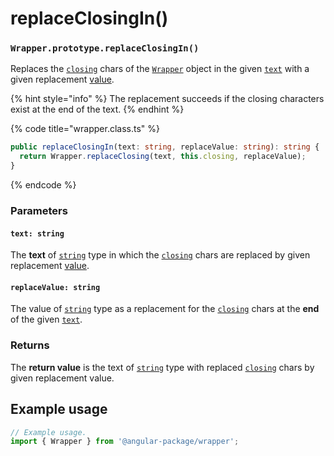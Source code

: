 # replaceClosingIn()

### `Wrapper.prototype.replaceClosingIn()`

Replaces the [`closing`](../../../wrap/instance/accessors/#wrap.prototype.closing) chars of the [`Wrapper`](../../wrapper.md) object in the given [`text`](replaceclosingin.md#text-string) with a given replacement [value](replaceclosingin.md#replacevalue-string).

{% hint style="info" %}
The replacement succeeds if the closing characters exist at the end of the text.
{% endhint %}

{% code title="wrapper.class.ts" %}
```typescript
public replaceClosingIn(text: string, replaceValue: string): string {
  return Wrapper.replaceClosing(text, this.closing, replaceValue);
}
```
{% endcode %}

### Parameters

#### `text: string`

The **text** of [`string`](https://developer.mozilla.org/en-US/docs/Web/JavaScript/Reference/Global\_Objects/String) type in which the [`closing`](../../../wrap/instance/accessors/#wrap.prototype.closing) chars are replaced by given replacement [value](replaceclosingin.md#replacevalue-string).

#### `replaceValue: string`

The value of [`string`](https://developer.mozilla.org/en-US/docs/Web/JavaScript/Reference/Global\_Objects/String) type as a replacement for the [`closing`](../../../wrap/instance/accessors/#wrap.prototype.closing) chars at the **end** of the given [`text`](replaceclosingin.md#text-string).

### Returns

The **return value** is the text of [`string`](https://developer.mozilla.org/en-US/docs/Web/JavaScript/Reference/Global\_Objects/String) type with replaced [`closing`](../../../wrap/instance/accessors/#wrap.prototype.closing) chars by given replacement value.

## Example usage

```typescript
// Example usage.
import { Wrapper } from '@angular-package/wrapper';


```
